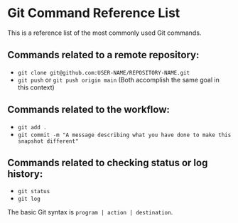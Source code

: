 # Git Command Reference List

This is a reference list of the most commonly used Git commands.

## Commands related to a remote repository:

* `git clone git@github.com:USER-NAME/REPOSITORY-NAME.git`
* `git push` or `git push origin main` (Both accomplish the same goal in this context)

## Commands related to the workflow:

* `git add .`
* `git commit -m "A message describing what you have done to make this snapshot different"`

## Commands related to checking status or log history:

* `git status`
* `git log`

The basic Git syntax is `program | action | destination`.